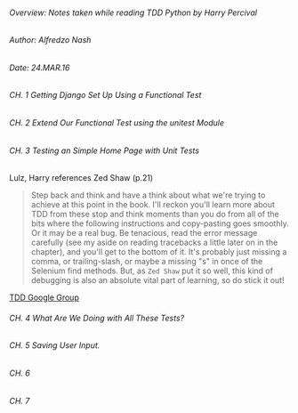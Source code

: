 
###### Overview: Notes taken while reading TDD Python by Harry Percival
###### Author: Alfredzo Nash
###### Date: 24.MAR.16



###### CH. 1 Getting Django Set Up Using a Functional Test

###### CH. 2  Extend Our Functional Test using the unitest Module

###### CH. 3 Testing an Simple Home Page with Unit Tests
Lulz, Harry references Zed Shaw (p.21)
> Step back and think and have a think about what we're trying to achieve at this
point in the book.
> I'll reckon you'll learn more about TDD from these stop and think moments than
you do from all of the bits where the following instructions and copy-pasting
goes smoothly.
> Or it may be a real bug. Be tenacious, read the error message carefully (see my
aside on reading tracebacks a little later on in the chapter), and you'll
get to the bottom of it. It's probably just missing a comma, or trailing-slash,
or maybe a missing "s" in once of the Selenium find methods.
> But, as ``` Zed Shaw ``` put it so well, this kind of debugging is also
an absolute vital part of learning, so do stick it out!

[TDD Google Group](http://groups.google.com/forum#!forum/obey-the-testing-goat-book)

###### CH. 4 What Are We Doing with All These Tests?

###### CH. 5  Saving User Input.

###### CH. 6

###### CH. 7

